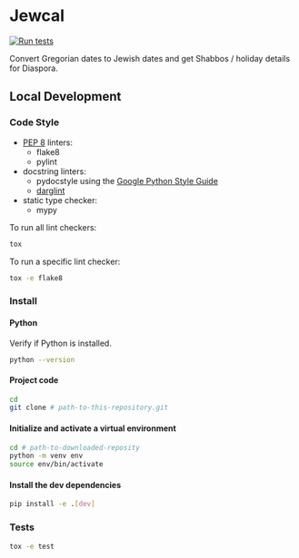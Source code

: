 # Jewcal
[![Run tests](https://github.com/essel-dev/jewcal/actions/workflows/python-app.yml/badge.svg)](https://github.com/essel-dev/jewcal/actions/workflows/python-app.yml)

Convert Gregorian dates to Jewish dates and get Shabbos / holiday details for Diaspora.

## Local Development
### Code Style
* [PEP 8](https://pep8.org/) linters:
    * flake8
    * pylint
* docstring linters:
    * pydocstyle
    using the [Google Python Style Guide](https://google.github.io/styleguide/pyguide.html#38-comments-and-docstrings)
    * [darglint](https://github.com/terrencepreilly/darglint)
* static type checker:
    * mypy

To run all lint checkers:
```sh
tox
```

To run a specific lint checker:
```sh
tox -e flake8
```

### Install
#### Python
Verify if Python is installed.
```sh
python --version
```

#### Project code
```sh
cd
git clone # path-to-this-repository.git
```

#### Initialize and activate a virtual environment
```sh
cd # path-to-downloaded-reposity
python -m venv env
source env/bin/activate
```

#### Install the dev dependencies
```sh
pip install -e .[dev]
```

### Tests
```sh
tox -e test
```

